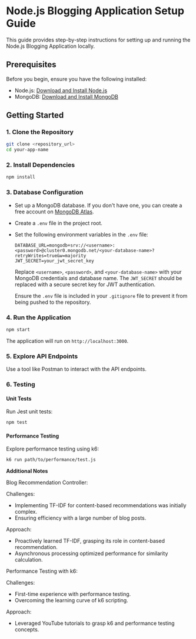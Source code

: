 # Node.js Blogging Application Setup Guide

This guide provides step-by-step instructions for setting up and running the Node.js Blogging Application locally.

## Prerequisites

Before you begin, ensure you have the following installed:

- Node.js: [Download and Install Node.js](https://nodejs.org/)
- MongoDB: [Download and Install MongoDB](https://www.mongodb.com/try/download/community)

## Getting Started

### 1. Clone the Repository

```bash
git clone <repository_url>
cd your-app-name

```

### 2. Install Dependencies

```bash
npm install
```

### 3. Database Configuration

- Set up a MongoDB database. If you don't have one, you can create a free account on [MongoDB Atlas](https://www.mongodb.com/cloud/atlas).
- Create a `.env` file in the project root.
- Set the following environment variables in the `.env` file:

  ```dotenv
  DATABASE_URL=mongodb+srv://<username>:<password>@cluster0.mongodb.net/<your-database-name>?retryWrites=true&w=majority
  JWT_SECRET=your_jwt_secret_key
  ```

  Replace `<username>`, `<password>`, and `<your-database-name>` with your MongoDB credentials and database name. The `JWT_SECRET` should be replaced with a secure secret key for JWT authentication.

  Ensure the `.env` file is included in your `.gitignore` file to prevent it from being pushed to the repository.

### 4. Run the Application

```bash
npm start
```

The application will run on `http://localhost:3000`.

### 5. Explore API Endpoints

Use a tool like Postman to interact with the API endpoints.

### 6. Testing

#### Unit Tests

Run Jest unit tests:

```bash
npm test
```

#### Performance Testing

Explore performance testing using k6:

```bash
k6 run path/to/performance/test.js
```


**Additional Notes**

Blog Recommendation Controller:

Challenges:
- Implementing TF-IDF for content-based recommendations was initially complex.
- Ensuring efficiency with a large number of blog posts.

Approach: 
- Proactively learned TF-IDF, grasping its role in content-based recommendation.
- Asynchronous processing optimized performance for similarity calculation.

Performance Testing with k6:

Challenges:
- First-time experience with performance testing.
- Overcoming the learning curve of k6 scripting.

Approach:
- Leveraged YouTube tutorials to grasp k6 and performance testing concepts.
